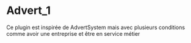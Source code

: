 # Advert_1
Ce plugin est inspirée de AdvertSystem mais avec plusieurs conditions comme avoir une entreprise et être en service métier
